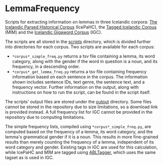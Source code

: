 # LemmaFrequency

Scripts for extracting information on lemmas in three Icelandic corpora: [The Icelandic Parsed Historical Corpus](https://clarin.is/en/resources/icepahc/) (IcePaHC), the [Tagged Icelandic Corpus](https://clarin.is/en/resources/mim/) (MÍM) and the [Icelandic Gigaword Corpus](http://igc.arnastofnun.is) (IGC).

The scripts are all stored in the [scripts](https://github.com/thorunna/LemmaFrequency/tree/main/scripts) directory, which is divided further into directories for each corpus. Two scripts are available for each corpus:

- `*corpus*_simple_freq.py` returns a tsv file containing a lemma, its word category, along with the gender if the word in question is a noun, and its frequency, in a descending order.
- `*corpus*_get_lemma_freq.py` returns a tsv file containing frequency information based on each sentence in the corpus. The information shown includes sentence IDs, text genre, the sentence text, and a frequency vector. Further information on the output, along with instructions on how to run the script, can be found in the script itself.

The scripts' output files are stored under the [output](https://github.com/thorunna/LemmaFrequency/tree/main/output) directory. Some files cannot be stored in the repository due to size limitations, so a download link is provided instead. A full frequency list for IGC cannot be provided in the repository due to computing limitations.

The simple frequency lists, compiled using `*corpus*_simple_freq.py`, are computed based on the frequency of a lemma, its word category, and the lemma's grammatical gender
if it is a noun. This results in more fine-grained results than merely counting the frequency of a lemma, independent of its word category and gender. Existing tags in IGC are used for this calculation, while IcePaHC and MÍM are tagged using [ABLTagger](https://github.com/steinst/ABLTagger), which uses the same tagset as is used in IGC. 
